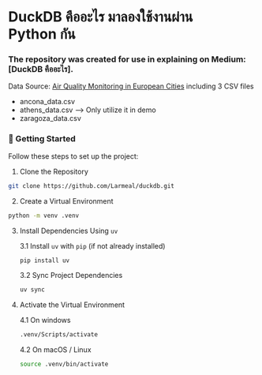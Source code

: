# DuckDB คืออะไร มาลองใช้งานผ่าน Python กัน

### The repository was created for use in explaining on Medium: [DuckDB คืออะไร].

Data Source: [Air Quality Monitoring in European Cities](https://www.kaggle.com/datasets/yekenot/air-quality-monitoring-in-european-cities) including 3 CSV files
- ancona_data.csv
- athens_data.csv --> Only utilize it in demo
- zaragoza_data.csv

### 🚀 Getting Started
Follow these steps to set up the project:

1. Clone the Repository
``` bash 
git clone https://github.com/Larmeal/duckdb.git
```

2. Create a Virtual Environment
``` bash
python -m venv .venv
```

3. Install Dependencies Using `uv`

    3.1 Install `uv` with `pip` (if not already installed)
    ``` bash
    pip install uv
    ```

    3.2 Sync Project Dependencies
    ``` bash
    uv sync
    ```

4. Activate the Virtual Environment

    4.1 On windows
    ``` bash
    .venv/Scripts/activate
    ```

    4.2 On macOS / Linux
    ``` bash
    source .venv/bin/activate
    ```